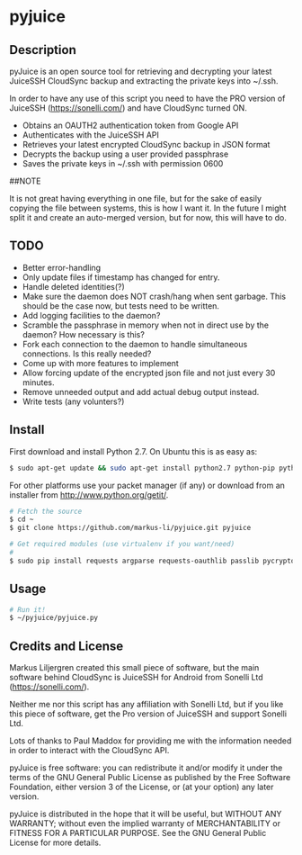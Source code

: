 pyjuice
=======

## Description

pyJuice is an open source tool for retrieving and decrypting your latest JuiceSSH CloudSync 
backup and extracting the private keys into ~/.ssh.

In order to have any use of this script you need to have the PRO version of JuiceSSH (https://sonelli.com/) and have CloudSync turned ON.

* Obtains an OAUTH2 authentication token from Google API
* Authenticates with the JuiceSSH API
* Retrieves your latest encrypted CloudSync backup in JSON format
* Decrypts the backup using a user provided passphrase
* Saves the private keys in ~/.ssh with permission 0600

##NOTE

It is not great having everything in one file, but for the sake of easily copying the file between systems, this is how I want it. 
In the future I might split it and create an auto-merged version, but for now, this will have to do.

## TODO

* Better error-handling
* Only update files if timestamp has changed for entry.
* Handle deleted identities(?)
* Make sure the daemon does NOT crash/hang when sent garbage. This should be the case now, but tests need to be written.
* Add logging facilities to the daemon?
* Scramble the passphrase in memory when not in direct use by the daemon? How necessary is this?
* Fork each connection to the daemon to handle simultaneous connections. Is this really needed?
* Come up with more features to implement
* Allow forcing update of the encrypted json file and not just every 30 minutes.
* Remove unneeded output and add actual debug output instead.
* Write tests (any volunters?)

## Install

First download and install Python 2.7. 
On Ubuntu this is as easy as:

```bash
$ sudo apt-get update && sudo apt-get install python2.7 python-pip python2.7-dev
```

For other platforms use your packet manager (if any) or download from an installer from http://www.python.org/getit/.

```bash
# Fetch the source
$ cd ~
$ git clone https://github.com/markus-li/pyjuice.git pyjuice

# Get required modules (use virtualenv if you want/need)
# 
$ sudo pip install requests argparse requests-oauthlib passlib pycrypto setproctitle
```

## Usage

```bash
# Run it!
$ ~/pyjuice/pyjuice.py
```

## Credits and License

Markus Liljergren created this small piece of software, but the main software behind CloudSync is JuiceSSH for Android from Sonelli Ltd (https://sonelli.com/). 

Neither me nor this script has any affiliation with Sonelli Ltd, but if you like this piece of software, get the Pro version of JuiceSSH and support Sonelli Ltd.

Lots of thanks to Paul Maddox for providing me with the information needed in order to interact with the CloudSync API.

pyJuice is free software: you can redistribute it and/or modify it under the terms of the GNU General Public License as published by the Free Software Foundation, either version 3 of the License, or (at your option) any later version.

pyJuice is distributed in the hope that it will be useful, but WITHOUT ANY WARRANTY; without even the implied warranty of MERCHANTABILITY or FITNESS FOR A PARTICULAR PURPOSE.  See the GNU General Public License for more details.
